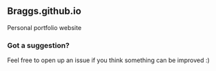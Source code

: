 ## Braggs.github.io
Personal portfolio website

### Got a suggestion?
Feel free to open up an issue if you think something can be improved :)
